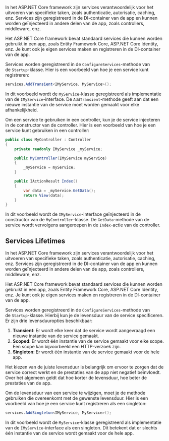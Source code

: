 In het ASP.NET Core framework zijn services verantwoordelijk voor het uitvoeren van specifieke taken, zoals authenticatie, autorisatie, caching, enz. Services zijn geregistreerd in de DI-container van de app en kunnen worden geïnjecteerd in andere delen van de app, zoals controllers, middleware, enz.

Het ASP.NET Core framework bevat standaard services die kunnen worden gebruikt in een app, zoals Entity Framework Core, ASP.NET Core Identity, enz. Je kunt ook je eigen services maken en registreren in de DI-container van de app.

Services worden geregistreerd in de `ConfigureServices`-methode van de `Startup`-klasse. Hier is een voorbeeld van hoe je een service kunt registreren:

```csharp
services.AddTransient<IMyService, MyService>();
```

In dit voorbeeld wordt de `MyService`-klasse geregistreerd als implementatie van de `IMyService`-interface. De `AddTransient`-methode geeft aan dat een nieuwe instantie van de service moet worden gemaakt voor elke afhankelijkheid.

Om een ​​service te gebruiken in een controller, kun je de service injecteren in de constructor van de controller. Hier is een voorbeeld van hoe je een service kunt gebruiken in een controller:

```csharp
public class MyController : Controller
{
    private readonly IMyService _myService;

    public MyController(IMyService myService)
    {
        _myService = myService;
    }

    public IActionResult Index()
    {
        var data = _myService.GetData();
        return View(data);
    }
}
```

In dit voorbeeld wordt de `IMyService`-interface geïnjecteerd in de constructor van de `MyController`-klasse. De `GetData`-methode van de service wordt vervolgens aangeroepen in de `Index`-actie van de controller.

## Services Lifetimes
In het ASP.NET Core framework zijn services verantwoordelijk voor het uitvoeren van specifieke taken, zoals authenticatie, autorisatie, caching, enz. Services zijn geregistreerd in de DI-container van de app en kunnen worden geïnjecteerd in andere delen van de app, zoals controllers, middleware, enz.

Het ASP.NET Core framework bevat standaard services die kunnen worden gebruikt in een app, zoals Entity Framework Core, ASP.NET Core Identity, enz. Je kunt ook je eigen services maken en registreren in de DI-container van de app.

Services worden geregistreerd in de `ConfigureServices`-methode van de `Startup`-klasse. Hierbij kun je de levensduur van de service specificeren. Er zijn drie levensduuropties beschikbaar:

1. **Transient**: Er wordt elke keer dat de service wordt aangevraagd een nieuwe instantie van de service gemaakt.
2. **Scoped**: Er wordt één instantie van de service gemaakt voor elke scope. Een scope kan bijvoorbeeld een HTTP-verzoek zijn.
3. **Singleton**: Er wordt één instantie van de service gemaakt voor de hele app.

Het kiezen van de juiste levensduur is belangrijk om ervoor te zorgen dat de service correct werkt en de prestaties van de app niet negatief beïnvloedt. Over het algemeen geldt dat hoe korter de levensduur, hoe beter de prestaties van de app.

Om de levensduur van een service te wijzigen, moet je de methode gebruiken die overeenkomt met de gewenste levensduur. Hier is een voorbeeld van hoe je een service kunt registreren als een singleton:

```csharp
services.AddSingleton<IMyService, MyService>();
```

In dit voorbeeld wordt de `MyService`-klasse geregistreerd als implementatie van de `IMyService`-interface als een singleton. Dit betekent dat er slechts één instantie van de service wordt gemaakt voor de hele app.


